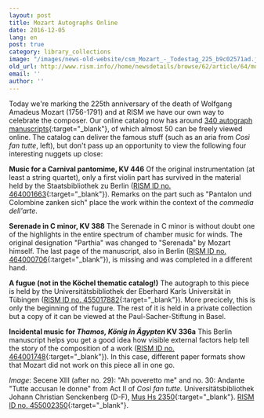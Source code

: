 ```yaml
---
layout: post
title: Mozart Autographs Online
date: 2016-12-05
lang: en
post: true
category: library_collections
image: "/images/news-old-website/csm_Mozart_-_Todestag_225_b9c02571ad.jpg"
old_url: http://www.rism.info//home/newsdetails/browse/62/article/64/mozart-autographs-online.html
email: ''
author: ''
---
```


Today we're marking the 225th anniversary of the death of Wolfgang Amadeus Mozart (1756-1791) and at RISM we have our own way to celebrate the composer. Our online catalog now has around [340 autograph manuscripts](https://opac.rism.info/search?View=rism&author=118584596&Language=en){:target="_blank"}, of which almost 50 can be freely viewed online. The catalog can deliver the famous stuff (such as an aria from _Così fan tutte_, left), but don't pass up an opportunity to view the following four interesting nuggets up close:

**Music for a Carnival pantomime, KV 446**
Of the original instrumentation (at least a string quartet), only a first violin part has survived in the material held by the Staatsbibliothek zu Berlin ([RISM ID no. 464001663](https://opac.rism.info/search?id=464001663&Language=en){:target="_blank"}). Remarks on the part such as "Pantalon und Colombine zanken sich" place the work within the context of the _commedia dell'arte_.

**Serenade in C minor, KV 388**
The Serenade in C minor is without doubt one of the highlights in the entire spectrum of chamber music for winds. The original designation "Parthia" was changed to "Serenada" by Mozart himself. The last page of the manuscript, also in Berlin ([RISM ID no. 464000706](https://opac.rism.info/search?id=464000706&Language=en){:target="_blank"}), is missing and was completed in a different hand.

**A fugue (not in the Köchel thematic catalog!)**
The autograph to this piece is held by the Universitätsbibliothek der Eberhard Karls Universität in Tübingen ([RISM ID no. 455017882](https://opac.rism.info/search?id=455017882&Language=en){:target="_blank"}). More precicely, this is only the beginning of the fugure. The rest of it is held in a private collection but a copy of it can be viewed at the Paul-Sacher-Stiftung in Basel.

**Incidental music for _Thamos, König in Ägypten_ KV 336a**
This Berlin manuscript helps you get a good idea how visible external factors help tell the story of the composition of a work ([RISM ID no. 464001748](https://opac.rism.info/search?id=464001748&Language=en){:target="_blank"}). In this case, different paper formats show that Mozart did not work on this piece all in one go.

_Image_: Secene XIII (after no. 29): "Ah poveretto me" and no. 30: Andante "Tutte accusan le donne" from Act II of _Così fan tutte._ Universitätsbibliothek Johann Christian Senckenberg (D-F), [Mus Hs 2350](http://nbn-resolving.de/urn:nbn:de:hebis:30:2-223771){:target="_blank"}. [RISM ID no. 455002350](https://opac.rism.info/search?id=455002350&Language=en){:target="_blank"}.

